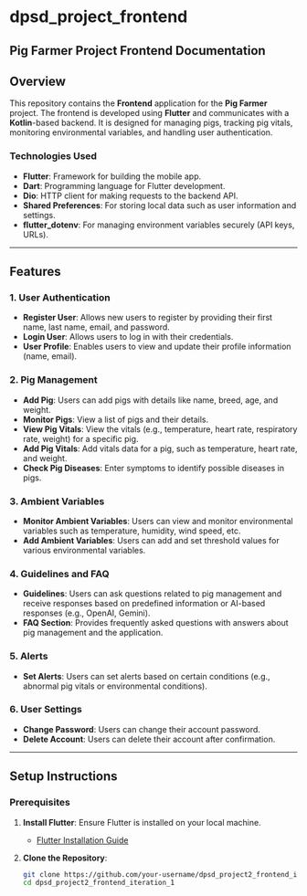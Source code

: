 # dpsd_project_frontend

## **Pig Farmer Project Frontend Documentation**

## **Overview**

This repository contains the **Frontend** application for the **Pig Farmer** project. The frontend is developed using **Flutter** and communicates with a **Kotlin**-based backend. It is designed for managing pigs, tracking pig vitals, monitoring environmental variables, and handling user authentication.

### **Technologies Used**
- **Flutter**: Framework for building the mobile app.
- **Dart**: Programming language for Flutter development.
- **Dio**: HTTP client for making requests to the backend API.
- **Shared Preferences**: For storing local data such as user information and settings.
- **flutter_dotenv**: For managing environment variables securely (API keys, URLs).

---

## **Features**

### 1. **User Authentication**
   - **Register User**: Allows new users to register by providing their first name, last name, email, and password.
   - **Login User**: Allows users to log in with their credentials.
   - **User Profile**: Enables users to view and update their profile information (name, email).

### 2. **Pig Management**
   - **Add Pig**: Users can add pigs with details like name, breed, age, and weight.
   - **Monitor Pigs**: View a list of pigs and their details.
   - **View Pig Vitals**: View the vitals (e.g., temperature, heart rate, respiratory rate, weight) for a specific pig.
   - **Add Pig Vitals**: Add vitals data for a pig, such as temperature, heart rate, and weight.
   - **Check Pig Diseases**: Enter symptoms to identify possible diseases in pigs.

### 3. **Ambient Variables**
   - **Monitor Ambient Variables**: Users can view and monitor environmental variables such as temperature, humidity, wind speed, etc.
   - **Add Ambient Variables**: Users can add and set threshold values for various environmental variables.
   
### 4. **Guidelines and FAQ**
   - **Guidelines**: Users can ask questions related to pig management and receive responses based on predefined information or AI-based responses (e.g., OpenAI, Gemini).
   - **FAQ Section**: Provides frequently asked questions with answers about pig management and the application.

### 5. **Alerts**
   - **Set Alerts**: Users can set alerts based on certain conditions (e.g., abnormal pig vitals or environmental conditions).

### 6. **User Settings**
   - **Change Password**: Users can change their account password.
   - **Delete Account**: Users can delete their account after confirmation.

---

## **Setup Instructions**

### **Prerequisites**
1. **Install Flutter**: Ensure Flutter is installed on your local machine.
   - [Flutter Installation Guide](https://flutter.dev/docs/get-started/install)

2. **Clone the Repository**:
   ```bash
   git clone https://github.com/your-username/dpsd_project2_frontend_iteration_1.git
   cd dpsd_project2_frontend_iteration_1
